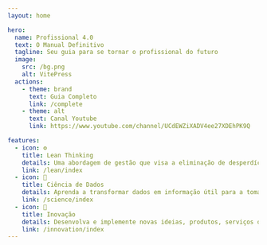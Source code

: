 ```yaml
---
layout: home

hero:
  name: Profissional 4.0
  text: O Manual Definitivo
  tagline: Seu guia para se tornar o profissional do futuro
  image:
    src: /bg.png
    alt: VitePress
  actions:
    - theme: brand
      text: Guia Completo
      link: /complete
    - theme: alt
      text: Canal Youtube
      link: https://www.youtube.com/channel/UCdEWZiXADV4ee27XDEhPK9Q

features:
  - icon: ⚙️
    title: Lean Thinking
    details: Uma abordagem de gestão que visa a eliminação de desperdícios e a melhoria contínua dos processos, com foco na criação de valor para o cliente.
    link: /lean/index
  - icon: 🧪
    title: Ciência de Dados
    details: Aprenda a transformar dados em informação útil para a tomada de decisão em diferentes campos, como negócios, saúde, finanças, entre outros.
    link: /science/index
  - icon: 🧠
    title: Inovação
    details: Desenvolva e implemente novas ideias, produtos, serviços ou processos que agregam valor, baseado em modelos reconhecidos pelo mercado. 
    link: /innovation/index
---
```


